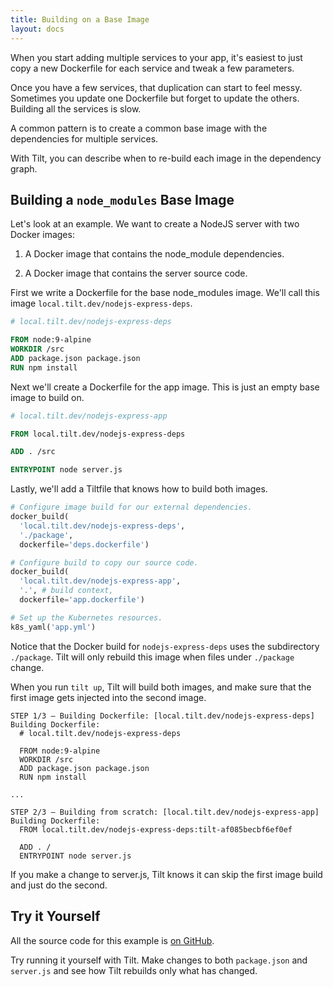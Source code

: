 ```yaml
---
title: Building on a Base Image
layout: docs
---
```


When you start adding multiple services to your app, it's easiest
to just copy a new Dockerfile for each service and tweak a few parameters.

Once you have a few services, that duplication can start to feel messy.
Sometimes you update one Dockerfile but forget to update the others.
Building all the services is slow.

A common pattern is to create a common base image with the dependencies for
multiple services.

With Tilt, you can describe when to re-build each image in the dependency graph.

## Building a `node_modules` Base Image

Let's look at an example. We want to create a NodeJS server with two Docker images:

1. A Docker image that contains the node_module dependencies.

2. A Docker image that contains the server source code.

First we write a Dockerfile for the base node_modules image. We'll call this image
`local.tilt.dev/nodejs-express-deps`.

```dockerfile
# local.tilt.dev/nodejs-express-deps

FROM node:9-alpine
WORKDIR /src
ADD package.json package.json
RUN npm install
```

Next we'll create a Dockerfile for the app image. This is just an empty base image to build on.

```dockerfile
# local.tilt.dev/nodejs-express-app

FROM local.tilt.dev/nodejs-express-deps

ADD . /src

ENTRYPOINT node server.js
```

Lastly, we'll add a Tiltfile that knows how to build both images.

```python
# Configure image build for our external dependencies.
docker_build(
  'local.tilt.dev/nodejs-express-deps',
  './package',
  dockerfile='deps.dockerfile')

# Configure build to copy our source code.
docker_build(
  'local.tilt.dev/nodejs-express-app',
  '.', # build context,
  dockerfile='app.dockerfile')

# Set up the Kubernetes resources.
k8s_yaml('app.yml')
```

Notice that the Docker build for `nodejs-express-deps` uses the subdirectory `./package`.
Tilt will only rebuild this image when files under `./package` change.

When you run `tilt up`, Tilt will build both images, and make sure that the first image
gets injected into the second image.

```
STEP 1/3 — Building Dockerfile: [local.tilt.dev/nodejs-express-deps]
Building Dockerfile:
  # local.tilt.dev/nodejs-express-deps

  FROM node:9-alpine
  WORKDIR /src
  ADD package.json package.json
  RUN npm install

...

STEP 2/3 — Building from scratch: [local.tilt.dev/nodejs-express-app]
Building Dockerfile:
  FROM local.tilt.dev/nodejs-express-deps:tilt-af085becbf6ef0ef

  ADD . /
  ENTRYPOINT node server.js
```

If you make a change to server.js, Tilt knows it can skip the first image build
and just do the second.

## Try it Yourself

All the source code for this example is [on GitHub](https://github.com/windmilleng/nodejs-express-k8s).

Try running it yourself with Tilt. Make changes to both `package.json` and `server.js`
and see how Tilt rebuilds only what has changed.
